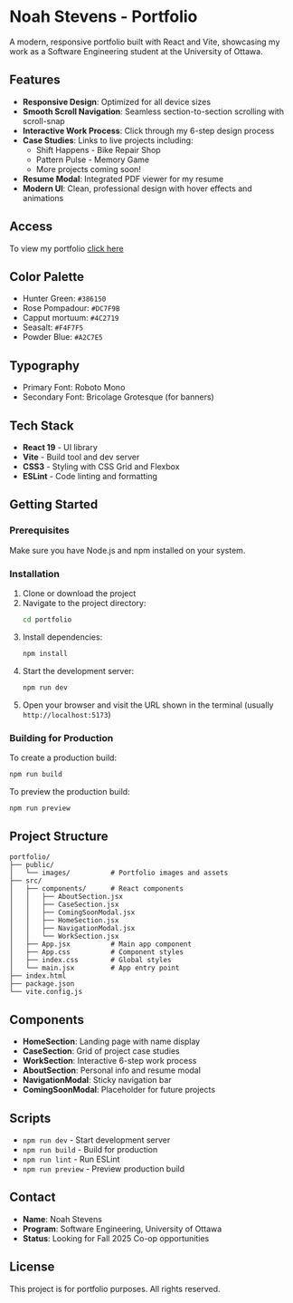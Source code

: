# Noah Stevens - Portfolio

A modern, responsive portfolio built with React and Vite, showcasing my work as a Software Engineering student at the University of Ottawa.

## Features

- **Responsive Design**: Optimized for all device sizes
- **Smooth Scroll Navigation**: Seamless section-to-section scrolling with scroll-snap
- **Interactive Work Process**: Click through my 6-step design process
- **Case Studies**: Links to live projects including:
  - Shift Happens - Bike Repair Shop
  - Pattern Pulse - Memory Game
  - More projects coming soon!
- **Resume Modal**: Integrated PDF viewer for my resume
- **Modern UI**: Clean, professional design with hover effects and animations

## Access 

To view my portfolio [click here](https://nstev009.github.io/)

## Color Palette

- Hunter Green: `#386150`
- Rose Pompadour: `#DC7F9B`
- Capput mortuum: `#4C2719`
- Seasalt: `#F4F7F5`
- Powder Blue: `#A2C7E5`

## Typography

- Primary Font: Roboto Mono
- Secondary Font: Bricolage Grotesque (for banners)

## Tech Stack

- **React 19** - UI library
- **Vite** - Build tool and dev server
- **CSS3** - Styling with CSS Grid and Flexbox
- **ESLint** - Code linting and formatting

## Getting Started

### Prerequisites

Make sure you have Node.js and npm installed on your system.

### Installation

1. Clone or download the project
2. Navigate to the project directory:
   ```bash
   cd portfolio
   ```
3. Install dependencies:
   ```bash
   npm install
   ```
4. Start the development server:
   ```bash
   npm run dev
   ```
5. Open your browser and visit the URL shown in the terminal (usually `http://localhost:5173`)

### Building for Production

To create a production build:

```bash
npm run build
```

To preview the production build:

```bash
npm run preview
```

## Project Structure

```
portfolio/
├── public/
│   └── images/          # Portfolio images and assets
├── src/
│   ├── components/      # React components
│   │   ├── AboutSection.jsx
│   │   ├── CaseSection.jsx
│   │   ├── ComingSoonModal.jsx
│   │   ├── HomeSection.jsx
│   │   ├── NavigationModal.jsx
│   │   └── WorkSection.jsx
│   ├── App.jsx          # Main app component
│   ├── App.css          # Component styles
│   ├── index.css        # Global styles
│   └── main.jsx         # App entry point
├── index.html
├── package.json
└── vite.config.js
```

## Components

- **HomeSection**: Landing page with name display
- **CaseSection**: Grid of project case studies
- **WorkSection**: Interactive 6-step work process
- **AboutSection**: Personal info and resume modal
- **NavigationModal**: Sticky navigation bar
- **ComingSoonModal**: Placeholder for future projects

## Scripts

- `npm run dev` - Start development server
- `npm run build` - Build for production
- `npm run lint` - Run ESLint
- `npm run preview` - Preview production build

## Contact

- **Name**: Noah Stevens
- **Program**: Software Engineering, University of Ottawa
- **Status**: Looking for Fall 2025 Co-op opportunities

## License

This project is for portfolio purposes. All rights reserved.
